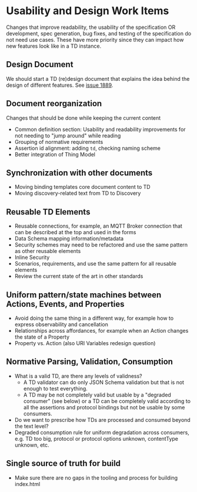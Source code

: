 # Usability and Design Work Items

Changes that improve readability, the usability of the specification OR development, spec generation, bug fixes, and testing of the specification do not need use cases.
These have more priority since they can impact how new features look like in a TD instance.

## Design Document

We should start a TD (re)design document that explains the idea behind the design of different features. See [issue 1889](https://github.com/w3c/wot-thing-description/issues/1889).

## Document reorganization

Changes that should be done while keeping the current content

- Common definition section: Usability and readability improvements for not needing to "jump around" while reading
- Grouping of normative requirements
- Assertion id alignment: adding `td`, checking naming scheme
- Better integration of Thing Model

## Synchronization with other documents

- Moving binding templates core document content to TD
- Moving discovery-related text from TD to Discovery

## Reusable TD Elements

- Reusable connections, for example, an MQTT Broker connection that can be described at the top and used in the forms
- Data Schema mapping information/metadata
- Security schemes may need to be refactored and use the same pattern as other reusable elements
- Inline Security
- Scenarios, requirements, and use the same pattern for all reusable elements
- Review the current state of the art in other standards

## Uniform pattern/state machines between Actions, Events, and Properties

- Avoid doing the same thing in a different way, for example how to express observability and cancellation
- Relationships across affordances, for example when an Action changes the state of a Property
- Property vs. Action (also URI Variables redesign question)

## Normative Parsing, Validation, Consumption

- What is a valid TD, are there any levels of validness?
  - A TD validator can do only JSON Schema validation but that is not enough to test everything.
  - A TD may be not completely valid but usable by a "degraded consumer" (see below) or a TD can be completely valid according to all the assertions and protocol bindings but not be usable by some consumers.
- Do we want to prescribe how TDs are processed and consumed beyond the text level?
- Degraded consumption rule for uniform degradation across consumers, e.g. TD too big, protocol or protocol options unknown, contentType unknown, etc.

## Single source of truth for build

- Make sure there are no gaps in the tooling and process for building index.html
